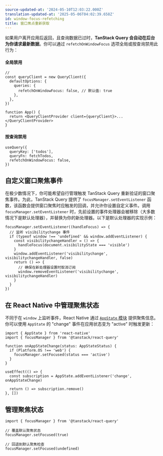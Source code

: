 ```yaml
---
source-updated-at: '2024-05-10T12:03:22.000Z'
translation-updated-at: '2025-05-06T04:02:39.658Z'
id: window-focus-refetching
title: 窗口焦点重新获取
---
```

如果用户离开应用后返回，且查询数据已过时，**TanStack Query 会自动在后台为你请求最新数据**。你可以通过 `refetchOnWindowFocus` 选项全局或按查询禁用此行为：

#### 全局禁用

[//]: # 'Example'

```tsx
//
const queryClient = new QueryClient({
  defaultOptions: {
    queries: {
      refetchOnWindowFocus: false, // 默认值: true
    },
  },
})

function App() {
  return <QueryClientProvider client={queryClient}>...</QueryClientProvider>
}
```

[//]: # 'Example'

#### 按查询禁用

[//]: # 'Example2'

```tsx
useQuery({
  queryKey: ['todos'],
  queryFn: fetchTodos,
  refetchOnWindowFocus: false,
})
```

[//]: # 'Example2'

## 自定义窗口聚焦事件

在极少数情况下，你可能希望自行管理触发 TanStack Query 重新验证的窗口聚焦事件。为此，TanStack Query 提供了 `focusManager.setEventListener` 函数，该函数会提供窗口聚焦时应触发的回调，并允许你设置自定义事件。调用 `focusManager.setEventListener` 时，先前设置的事件处理器会被移除（大多数情况下是默认处理器），并替换为你的新处理器。以下是默认处理器的实现示例：

[//]: # 'Example3'

```tsx
focusManager.setEventListener((handleFocus) => {
  // 监听 visibilitychange 事件
  if (typeof window !== 'undefined' && window.addEventListener) {
    const visibilitychangeHandler = () => {
      handleFocus(document.visibilityState === 'visible')
    }
    window.addEventListener('visibilitychange', visibilitychangeHandler, false)
    return () => {
      // 确保在新处理器设置时取消订阅
      window.removeEventListener('visibilitychange', visibilitychangeHandler)
    }
  }
})
```

[//]: # 'Example3'
[//]: # 'ReactNative'

## 在 React Native 中管理聚焦状态

不同于在 `window` 上监听事件，React Native 通过 [`AppState` 模块](https://reactnative.dev/docs/appstate#app-states) 提供聚焦信息。你可以使用 `AppState` 的 "change" 事件在应用状态变为 "active" 时触发更新：

```tsx
import { AppState } from 'react-native'
import { focusManager } from '@tanstack/react-query'

function onAppStateChange(status: AppStateStatus) {
  if (Platform.OS !== 'web') {
    focusManager.setFocused(status === 'active')
  }
}

useEffect(() => {
  const subscription = AppState.addEventListener('change', onAppStateChange)

  return () => subscription.remove()
}, [])
```

[//]: # 'ReactNative'

## 管理聚焦状态

[//]: # 'Example4'

```tsx
import { focusManager } from '@tanstack/react-query'

// 覆盖默认聚焦状态
focusManager.setFocused(true)

// 回退到默认聚焦检查
focusManager.setFocused(undefined)
```

[//]: # 'Example4'
